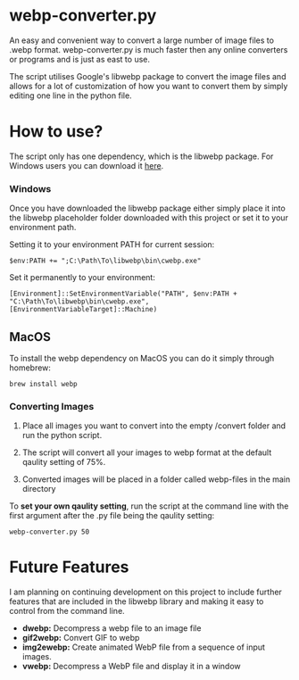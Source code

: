 # webp-converter.py
An easy and convenient way to convert a large number of image files to .webp format. webp-converter.py is much faster then any online converters or programs and is just as east to use.

The script utilises Google's libwebp package to convert the image files and allows for a lot of customization of how you want to convert them by simply editing one line in the python file.

# How to use?
The script only has one dependency, which is the libwebp package. For Windows users you can download it [here](https://developers.google.com/speed/webp/docs/precompiled).

### Windows
Once you have downloaded the libwebp package either simply place it into the libwebp placeholder folder downloaded with this project or set it to your environment path.

Setting it to your environment PATH for current session:

    $env:PATH += ";C:\Path\To\libwebp\bin\cwebp.exe"

Set it permanently to your environment:

    [Environment]::SetEnvironmentVariable("PATH", $env:PATH + "C:\Path\To\libwebp\bin\cwebp.exe", [EnvironmentVariableTarget]::Machine)

## MacOS
To install the webp dependency on MacOS you can do it simply through homebrew:

    brew install webp


### Converting Images

1. Place all images you want to convert into the empty /convert folder and run the python script.

2. The script will convert all your images to webp format at the default qaulity setting of 75%. 

3. Converted images will be placed in a folder called webp-files in the main directory

To **set your own qaulity setting**, run the script at the command line with the first argument after the .py file being the qaulity setting:
    
    webp-converter.py 50

# Future Features

I am planning on continuing development on this project to include further features that are included in the libwebp library and making it easy to control from the command line.
- **dwebp:** Decompress a webp file to an image file
- **gif2webp:** Convert GIF to webp
- **img2ewebp:** Create animated WebP file from a sequence of input images.
- **vwebp:** Decompress a WebP file and display it in a window